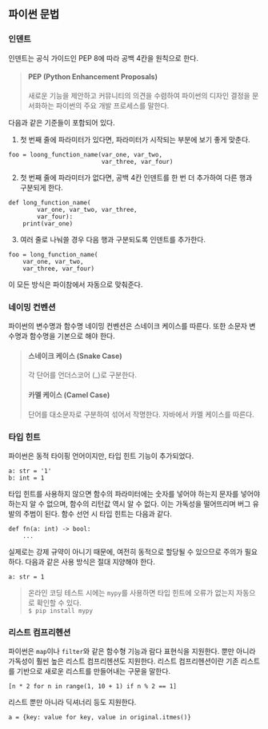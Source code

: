 ## 파이썬 문법
### 인덴트
인덴트는 공식 가이드인 PEP 8에 따라 공백 4칸을 원칙으로 한다.
> #### PEP (Python Enhancement Proposals)
> 새로운 기능을 제안하고 커뮤니티의 의견을 수렴하여 파이썬의 디자인 결정을 문서화하는 파이썬의 주요 개발 프로세스를 말한다.

다음과 같은 기준들이 포함되어 있다.
1. 첫 번째 줄에 파라미터가 있다면, 파라미터가 시작되는 부분에 보기 좋게 맞춘다.
```
foo = loong_function_name(var_one, var_two,
                          var_three, var_four)
```
2. 첫 번째 줄에 파라미터가 없다면, 공백 4칸 인덴트를 한 번 더 추가하여 다른 행과 구분되게 한다.
```
def long_function_name(
        var_one, var_two, var_three,
        var_four):
    print(var_one)
```
3. 여러 줄로 나눠쓸 경우 다음 행과 구분되도록 인덴트를 추가한다.
```
foo = long_function_name(
    var_one, var_two,
    var_three, var_four)
```
이 모든 방식은 파이참에서 자동으로 맞춰준다.

### 네이밍 컨벤션
파이썬의 변수명과 함수명 네이밍 컨벤션은 스네이크 케이스를 따른다. 또한 소문자 변수명과 함수명을 기본으로 해야 한다.
> #### 스네이크 케이스 (Snake Case)
> 각 단어를 언더스코어 (_)로 구분한다.
> #### 카멜 케이스 (Camel Case)
> 단어를 대소문자로 구분하여 섞어서 작명한다. 자바에서 카멜 케이스를 따른다.

### 타입 힌트
파이썬은 동적 타이핑 언어이지만, 타입 힌트 기능이 추가되었다.
```
a: str = '1'
b: int = 1
```
타입 힌트를 사용하지 않으면 함수의 파라미터에는 숫자를 넣어야 하는지 문자를 넣어야 하는지 알 수 없으며, 함수의 리턴값 역시 알 수 없다. 이는 가독성을 떨어뜨리며 버그 유발의 주범이 된다. 함수 선언 시 타입 힌트는 다음과 같다.
```
def fn(a: int) -> bool:
    ...
```
실제로는 강제 규약이 아니기 때문에, 여전히 동적으로 할당될 수 있으므로 주의가 필요하다. 다음과 같은 사용 방식은 절대 지양해야 한다.
```
a: str = 1
```
> 온라인 코딩 테스트 시에는 `mypy`를 사용하면 타입 힌트에 오류가 없는지 자동으로 확인할 수 있다.<br>`$ pip install mypy`

### 리스트 컴프리헨션
파이썬은 `map`이나 `filter`와 같은 함수형 기능과 람다 표현식을 지원한다. 뿐만 아니라 가독성이 훨씬 높은 리스트 컴프리헨션도 지원한다. 리스트 컴프리헨션이란 기존 리스트를 기반으로 새로운 리스트를 만들어내는 구문을 말한다.
```
[n * 2 for n in range(1, 10 + 1) if n % 2 == 1]
```
리스트 뿐만 아니라 딕셔너리 등도 지원한다.
```
a = {key: value for key, value in original.itmes()} 
```